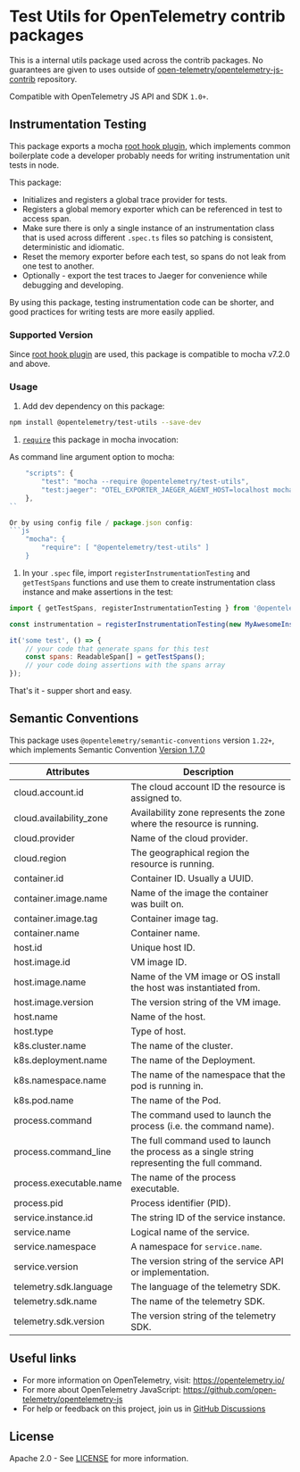 # Test Utils for OpenTelemetry contrib packages

This is a internal utils package used across the contrib packages.
No guarantees are given to uses outside of [open-telemetry/opentelemetry-js-contrib](https://github.com/open-telemetry/opentelemetry-js-contrib/) repository.

Compatible with OpenTelemetry JS API and SDK `1.0+`.

## Instrumentation Testing

This package exports a mocha [root hook plugin](https://mochajs.org/#root-hook-plugins), which implements common boilerplate code a developer probably needs for writing instrumentation unit tests in node.

This package:

- Initializes and registers a global trace provider for tests.
- Registers a global memory exporter which can be referenced in test to access span.
- Make sure there is only a single instance of an instrumentation class that is used across different `.spec.ts` files so patching is consistent, deterministic and idiomatic.
- Reset the memory exporter before each test, so spans do not leak from one test to another.
- Optionally - export the test traces to Jaeger for convenience while debugging and developing.

By using this package, testing instrumentation code can be shorter, and good practices for writing tests are more easily applied.

### Supported Version

Since [root hook plugin](https://mochajs.org/#root-hook-plugins) are used, this package is compatible to mocha v7.2.0 and above.

### Usage

1. Add dev dependency on this package:

```sh
npm install @opentelemetry/test-utils --save-dev
```

1. [`require`](https://mochajs.org/#-require-module-r-module) this package in mocha invocation:

As command line argument option to mocha:

```js
    "scripts": {
        "test": "mocha --require @opentelemetry/test-utils",
        "test:jaeger": "OTEL_EXPORTER_JAEGER_AGENT_HOST=localhost mocha --require @opentelemetry/test-utils",
    },
``

Or by using config file / package.json config:
```js
    "mocha": {
        "require": [ "@opentelemetry/test-utils" ]
    }
```

1. In your `.spec` file, import `registerInstrumentationTesting` and `getTestSpans` functions and use them to create instrumentation class instance and make assertions in the test:

```js
import { getTestSpans, registerInstrumentationTesting } from '@opentelemetry/test-utils';

const instrumentation = registerInstrumentationTesting(new MyAwesomeInstrumentation());

it('some test', () => {
    // your code that generate spans for this test
    const spans: ReadableSpan[] = getTestSpans();
    // your code doing assertions with the spans array
});
```

That's it - supper short and easy.

## Semantic Conventions

This package uses `@opentelemetry/semantic-conventions` version `1.22+`, which implements Semantic Convention [Version 1.7.0](https://github.com/open-telemetry/opentelemetry-specification/blob/v1.7.0/semantic_conventions/README.md)

| Attributes              | Description                                                                                   |
| ------------------------| --------------------------------------------------------------------------------------------- |
| cloud.account.id        | The cloud account ID the resource is assigned to.                                             |
| cloud.availability_zone | Availability zone represents the zone where the resource is running.                          |
| cloud.provider          | Name of the cloud provider.                                                                   |
| cloud.region            | The geographical region the resource is running.                                              |
| container.id            | Container ID. Usually a UUID.                                                                 |
| container.image.name    | Name of the image the container was built on.                                                 |
| container.image.tag     | Container image tag.                                                                          |
| container.name          | Container name.                                                                               |
| host.id                 | Unique host ID.                                                                               |
| host.image.id           | VM image ID.                                                                                  |
| host.image.name         | Name of the VM image or OS install the host was instantiated from.                            |
| host.image.version      | The version string of the VM image.                                                           |
| host.name               | Name of the host.                                                                             |
| host.type               | Type of host.                                                                                 |
| k8s.cluster.name        | The name of the cluster.                                                                      |
| k8s.deployment.name     | The name of the Deployment.                                                                   |
| k8s.namespace.name      | The name of the namespace that the pod is running in.                                         |
| k8s.pod.name            | The name of the Pod.                                                                          |
| process.command         | The command used to launch the process (i.e. the command name).                               |
| process.command_line    | The full command used to launch the process as a single string representing the full command. |
| process.executable.name | The name of the process executable.                                                           |
| process.pid             | Process identifier (PID).                                                                     |
| service.instance.id     | The string ID of the service instance.                                                        |
| service.name            | Logical name of the service.                                                                  |
| service.namespace       | A namespace for `service.name`.                                                               |
| service.version         | The version string of the service API or implementation.                                      |
| telemetry.sdk.language  | The language of the telemetry SDK.                                                            |
| telemetry.sdk.name      | The name of the telemetry SDK.                                                                |
| telemetry.sdk.version   | The version string of the telemetry SDK.                                                      |

## Useful links

- For more information on OpenTelemetry, visit: <https://opentelemetry.io/>
- For more about OpenTelemetry JavaScript: <https://github.com/open-telemetry/opentelemetry-js>
- For help or feedback on this project, join us in [GitHub Discussions][discussions-url]

## License

Apache 2.0 - See [LICENSE][license-url] for more information.

[license-url]: https://github.com/open-telemetry/opentelemetry-js-contrib/blob/main/LICENSE
[discussions-url]: https://github.com/open-telemetry/opentelemetry-js/discussions
